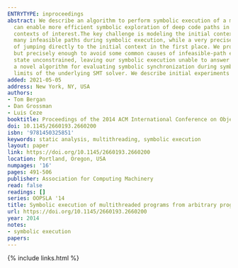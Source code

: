 ```yaml
---
ENTRYTYPE: inproceedings
abstract: We describe an algorithm to perform symbolic execution of a multithreaded program starting from an arbitrary program context. We argue that this
  can enable more efficient symbolic exploration of deep code paths in multithreaded programs by allowing the symbolic engine to jump directly to program
  contexts of interest.The key challenge is modeling the initial context with reasonable precision - an overly approximate model leads to exploration of
  many infeasible paths during symbolic execution, while a very precise model would be so expensive to compute that computing it would defeat the purpose
  of jumping directly to the initial context in the first place. We propose a context-specific dataflow analysis that approximates the initial context cheaply,
  but precisely enough to avoid some common causes of infeasible-path explosion. This model is necessarily approximate - it may leave portions of the memory
  state unconstrained, leaving our symbolic execution unable to answer simple questions such as "which thread holds lock A?". For such cases, we describe
  a novel algorithm for evaluating symbolic synchronization during symbolic execution. Our symbolic execution semantics are sound and complete up to the
  limits of the underlying SMT solver. We describe initial experiments on an implementation in Cloud 9.
added: 2021-05-05
address: New York, NY, USA
authors:
- Tom Bergan
- Dan Grossman
- Luis Ceze
booktitle: Proceedings of the 2014 ACM International Conference on Object Oriented Programming Systems Languages & Applications
doi: 10.1145/2660193.2660200
isbn: '9781450325851'
keywords: static analysis, multithreading, symbolic execution
layout: paper
link: https://doi.org/10.1145/2660193.2660200
location: Portland, Oregon, USA
numpages: '16'
pages: 491-506
publisher: Association for Computing Machinery
read: false
readings: []
series: OOPSLA '14
title: Symbolic execution of multithreaded programs from arbitrary program contexts
url: https://doi.org/10.1145/2660193.2660200
year: 2014
notes:
- symbolic execution
papers:
---
```

{% include links.html %}

